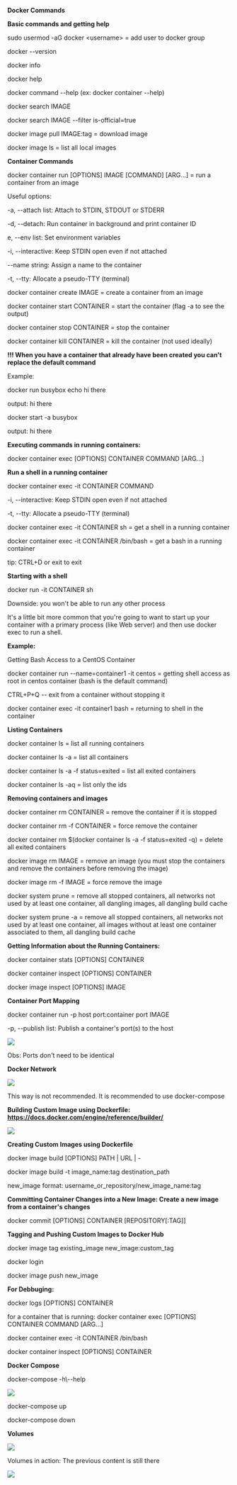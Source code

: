 **Docker Commands**

**Basic commands and getting help**

sudo usermod -aG docker \<username> = add user to docker group

docker \--version

docker info

docker help

docker command \--help (ex: docker container \--help)

docker search IMAGE

docker search IMAGE \--filter is-official=true

docker image pull IMAGE:tag = download image

docker image ls = list all local images

**Container Commands**

docker container run \[OPTIONS\] IMAGE \[COMMAND\] \[ARG\...\] = run a
container from an image

Useful options:

-a, \--attach list: Attach to STDIN, STDOUT or STDERR

-d, \--detach: Run container in background and print container ID

e, \--env list: Set environment variables

-i, \--interactive: Keep STDIN open even if not attached

\--name string: Assign a name to the container

-t, \--tty: Allocate a pseudo-TTY (terminal)

docker container create IMAGE = create a container from an image

docker container start CONTAINER = start the container (flag -a to see
the output)

docker container stop CONTAINER = stop the container

docker container kill CONTAINER = kill the container (not used ideally)

**!!! When you have a container that already have been created you can't
replace the default command**

Example:

docker run busybox echo hi there

output: hi there

docker start -a busybox

output: hi there

**Executing commands in running containers:**

docker container exec \[OPTIONS\] CONTAINER COMMAND \[ARG\...\]

**Run a shell in a running container**

docker container exec -it CONTAINER COMMAND

-i, \--interactive: Keep STDIN open even if not attached

-t, \--tty: Allocate a pseudo-TTY (terminal)

docker container exec -it CONTAINER sh = get a shell in a running
container

docker container exec -it CONTAINER /bin/bash = get a bash in a running
container

tip: CTRL+D or exit to exit

**Starting with a shell**

docker run -it CONTAINER sh

Downside: you won't be able to run any other process

It\'s a little bit more common that you\'re going to want to start up
your container with a primary process (like Web server) and then use
docker exec to run a shell.

**Example:**

Getting Bash Access to a CentOS Container

docker container run --name=container1 -it centos = getting shell
access as root in centos container (bash is the default command)

CTRL+P+Q -- exit from a container without stopping it

docker container exec -it container1 bash = returning to shell in the
container

**Listing Containers**

docker container ls = list all running containers

docker container ls -a = list all containers

docker container ls -a -f status=exited = list all exited containers

docker container ls -aq = list only the ids

**Removing containers and images**

docker container rm CONTAINER = remove the container if it is stopped

docker container rm -f CONTAINER = force remove the container

docker container rm \$(docker container ls -a -f status=exited -q) =
delete all exited containers

docker image rm IMAGE = remove an image (you must stop the containers
and remove the containers before removing the image)

docker image rm -f IMAGE = force remove the image

docker system prune = remove all stopped containers, all networks not
used by at least one container, all dangling images, all dangling build
cache

docker system prune -a = remove all stopped containers, all networks not
used by at least one container, all images without at least one
container associated to them, all dangling build cache

**Getting Information about the Running Containers:**

docker container stats \[OPTIONS\] CONTAINER

docker container inspect \[OPTIONS\] CONTAINER

docker image inspect \[OPTIONS\] IMAGE

**Container Port Mapping**

docker container run -p host port:container port IMAGE

-p, \--publish list: Publish a container\'s port(s) to the host

![](./media/media/image1.png)

Obs: Ports don't need to be identical

**Docker Network**

![](./media/media/image2.png)

This way is not recommended. It is recommended to use docker-compose

**Building Custom Image using Dockerfile:
<https://docs.docker.com/engine/reference/builder/>**

![](./media/media/image3.png)

**Creating Custom Images using Dockerfile**

docker image build \[OPTIONS\] PATH \| URL \| -

docker image build -t image_name:tag destination_path

new_image format: username_or_repository/new_image_name:tag

**Committing Container Changes into a New Image: Create a new image from
a container\'s changes**

docker commit \[OPTIONS\] CONTAINER \[REPOSITORY\[:TAG\]\]

**Tagging and Pushing Custom Images to Docker Hub**

docker image tag existing_image new_image:custom_tag

docker login

docker image push new_image

**For Debbuging:**

docker logs \[OPTIONS\] CONTAINER

for a container that is running: docker container exec \[OPTIONS\]
CONTAINER COMMAND \[ARG\...\]

docker container exec -it CONTAINER /bin/bash

docker container inspect \[OPTIONS\] CONTAINER

**Docker Compose**

docker-compose -h\\--help

![](./media/media/image4.png)

docker-compose up

docker-compose down

**Volumes**

![](./media/media/image5.png)

Volumes in action: The previous content is still there

![](./media/media/image6.png)
